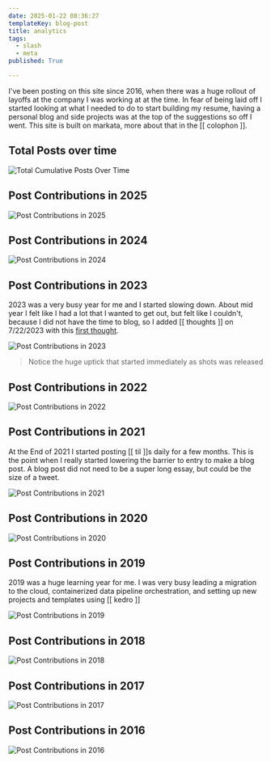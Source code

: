 ```yaml
---
date: 2025-01-22 08:36:27
templateKey: blog-post
title: analytics
tags:
  - slash
  - meta
published: True

---
```



I've been posting on this site since 2016, when there was a huge rollout of
layoffs at the company I was working at at the time.  In fear of being laid off
I started looking at what I needed to do to start building my resume, having a
personal blog and side projects was at the top of the suggestions so off I
went. This site is built on markata, more about that in the [[ colophon ]].

## Total Posts over time

![Total Cumulative Posts Over Time](/total_posts_over_time.svg)

## Post Contributions in 2025

![Post Contributions in 2025](/contributions_2025.svg)

## Post Contributions in 2024

![Post Contributions in 2024](/contributions_2024.svg)

## Post Contributions in 2023

2023 was a very busy year for me and I started slowing down.  About mid year I
felt like I had a lot that I wanted to get out, but felt like I couldn't,
because I did not have the time to blog, so I added [[ thoughts ]] on 7/22/2023
with this [first thought](https://waylonwalker.com/thoughts-2/).

![Post Contributions in 2023](/contributions_2023.svg)

> Notice the huge uptick that started immediately as shots was released

## Post Contributions in 2022

![Post Contributions in 2022](/contributions_2022.svg)

## Post Contributions in 2021

At the End of 2021 I started posting [[ til ]]s daily for a few months.  This
is the point when I really started lowering the barrier to entry to make a blog
post.  A blog post did not need to be a super long essay, but could be the size
of a tweet.

![Post Contributions in 2021](/contributions_2021.svg)

## Post Contributions in 2020

![Post Contributions in 2020](/contributions_2020.svg)

## Post Contributions in 2019

2019 was a huge learning year for me.  I was very busy leading a migration to
the cloud, containerized data pipeline orchestration, and setting up new
projects and templates using [[ kedro ]]

![Post Contributions in 2019](/contributions_2019.svg)

## Post Contributions in 2018

![Post Contributions in 2018](/contributions_2018.svg)

## Post Contributions in 2017

![Post Contributions in 2017](/contributions_2017.svg)

## Post Contributions in 2016

![Post Contributions in 2016](/contributions_2016.svg)
